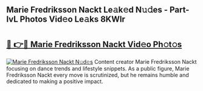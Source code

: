 ## Marie Fredriksson Nackt Le𝚊k𝚎d N𝚞𝚍es - Part-IvL Photos Vid𝚎o Le𝚊ks 8KWIr

# <h2><a href="http://fb6zo4.evod.top/?m=Marie+Fredriksson+Nackt">🔗 👉🔴 Marie Fredriksson Nackt Vid𝚎o Ph𝚘t𝚘s</a></h2>

[![Marie Fredriksson Nackt N𝚞d𝚎s](https://i.imgur.com/8V9OHl7.gif)](http://fb6zo4.evod.top/?m=Marie+Fredriksson+Nackt)
Content creator Marie Fredriksson Nackt focusing on dance trends and lifestyle snippets. As a public figure, Marie Fredriksson Nackt every move is scrutinized, but he remains humble and dedicated to making a positive impact. 
